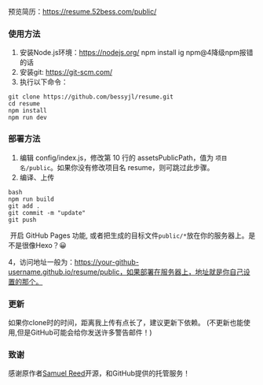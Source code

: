 预览简历：https://resume.52bess.com/public/

### 使用方法

1. 安装Node.js环境：https://nodejs.org/ npm install ig npm@4降级npm报错的话
2. 安装git: https://git-scm.com/
3. 执行以下命令：

```
git clone https://github.com/bessyjl/resume.git
cd resume
npm install
npm run dev
```

### 部署方法

1. 编辑 config/index.js，修改第 10 行的 assetsPublicPath，值为 `项目名/public`。如果你没有修改项目名 resume，则可跳过此步骤。
2. 编译、上传

```
bash
npm run build
git add .
git commit -m "update"
git push
```

​	开启 GitHub Pages 功能, 或者把生成的目标文件`public/*`放在你的服务器上。是不是很像Hexo？😀

4，访问地址一般为：https://your-github-username.github.io/resume/public，如果部署在服务器上，地址就是你自己设置的那个。

### 更新

如果你clone时的时间，距离我上传有点长了，建议更新下依赖。
(不更新也能使用,但是GitHub可能会给你发送许多警告邮件！)

### 致谢

感谢原作者[Samuel Reed](https://github.com/strml)开源，和GitHub提供的托管服务！


